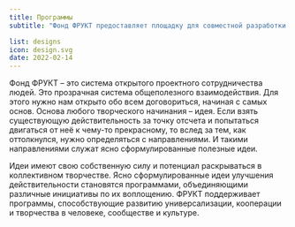 ```yaml
---
title: Программы
subtitle: "Фонд ФРУКТ предоставляет площадку для совместной разработки и реализации открытых социо-культурных программ, соответствующим его ценностям и миссии."

list: designs
icon: design.svg
date: 2022-02-14
---
```


Фонд ФРУКТ – это система открытого проектного сотрудничества людей. Это прозрачная система общеполезного взаимодействия. Для этого нужно нам открыто обо всем договориться, начиная с самых основ. Основа любого творческого начинания – идея. Если взять существующую действительность за точку отсчета и попытаться двигаться от неё к чему-то прекрасному, то вслед за тем, как оттолкнулся, нужно определяться с направлениями. И такими направлениями служат ясно сформулированные полезные идеи.

Идеи имеют свою собственную силу и потенциал раскрываться в коллективном творчестве. Ясно сформулированные идеи улучшения действительности становятся программами, объединяющими различные инициативы по их воплощению. ФРУКТ поддерживает программы, способствующие развитию универсализации, кооперации и творчества в человеке, сообществе и культуре.
